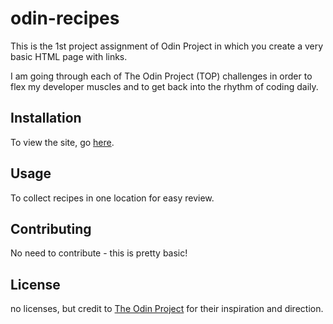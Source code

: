 # odin-recipes

This is the 1st project assignment of Odin Project in which you create a very basic HTML page with links.

I am going through each of The Odin Project (TOP) challenges in order to flex my developer muscles and to get back into the rhythm of coding daily. 

## Installation

To view the site, go [here](https://rh-code22.github.io/odin-recipes/).


## Usage
To collect recipes in one location for easy review. 

## Contributing

No need to contribute - this is pretty basic! 

## License
no licenses, but credit to [The Odin Project](https://www.theodinproject.com/lessons/foundations-recipes) for their inspiration and direction. 